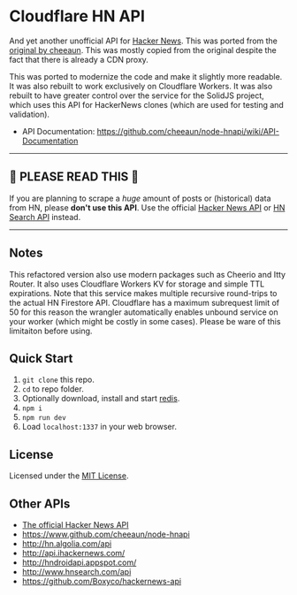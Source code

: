 # Cloudflare HN API

And yet another unofficial API for [Hacker News](http://news.ycombinator.com/). This was ported from the [original by cheeaun](https://www.github.com/cheeaun/node-hnapi). This was mostly copied from the original despite the fact that there is already a CDN proxy.

This was ported to modernize the code and make it slightly more readable. It was also rebuilt to work exclusively on Cloudflare Workers. It was also rebuilt to have greater control over the service for the SolidJS project, which uses this API for HackerNews clones (which are used for testing and validation).

- API Documentation: <https://github.com/cheeaun/node-hnapi/wiki/API-Documentation>

---

## 🚧 PLEASE READ THIS 🚧

If you are planning to scrape a _huge_ amount of posts or (historical) data from HN, please **don't use this API**. Use the official [Hacker News API](https://github.com/HackerNews/API) or [HN Search API](http://hn.algolia.com/api) instead.

---

## Notes

This refactored version also use modern packages such as Cheerio and Itty Router. It also uses Cloudflare Workers KV for storage and simple TTL expirations. Note that this service makes multiple recursive round-trips to the actual HN Firestore API. Cloudflare has a maximum subrequest limit of 50 for this reason the wrangler automatically enables unbound service on your worker (which might be costly in some cases). Please be ware of this limitaiton before using.

## Quick Start

1. `git clone` this repo.
2. `cd` to repo folder.
3. Optionally download, install and start [redis](http://redis.io/download).
4. `npm i`
5. `npm run dev`
6. Load `localhost:1337` in your web browser.

## License

Licensed under the [MIT License](http://cheeaun.mit-license.org/).

## Other APIs

- [The official Hacker News API](https://github.com/HackerNews/API)
- <https://www.github.com/cheeaun/node-hnapi>
- <http://hn.algolia.com/api>
- <http://api.ihackernews.com/>
- <http://hndroidapi.appspot.com/>
- <http://www.hnsearch.com/api>
- <https://github.com/Boxyco/hackernews-api>
